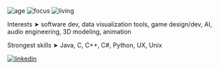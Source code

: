 ![age](https://img.shields.io/badge/age-22-red)
![focus](https://img.shields.io/badge/focus-software_dev-brightgreen)
![living](https://img.shields.io/badge/living-Madison-blue)

Interests ➤ software dev, data visualization tools, game design/dev, AI, audio engineering, 3D modeling, animation

Strongest skills ➤ Java, C, C++, C#, Python, UX, Unix 

[![linkedin](https://img.shields.io/badge/--313131?style=flat-square&labelColor=313131&logo=LinkedIn&logoColor=white&color=313131)](https://www.linkedin.com/in/matt-thomas-9a6a521a3/)  
